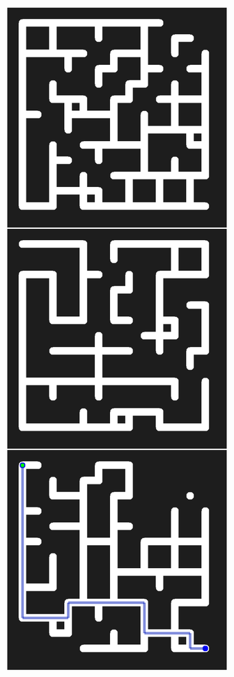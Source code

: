 ![B3/S234 oscilátor s periodou 4](https://github.com/SpeekeR99/BP_2022_2023_Zappe/blob/master/doc/gifs/ca_B3S234.gif)
![B37/S12345 oscilátor s periodou 6](https://github.com/SpeekeR99/BP_2022_2023_Zappe/blob/master/doc/gifs/mice.gif)
![B3/S234 oscilátor řešení s periodou 4](https://github.com/SpeekeR99/BP_2022_2023_Zappe/blob/master/doc/gifs/solution_blinker.gif)